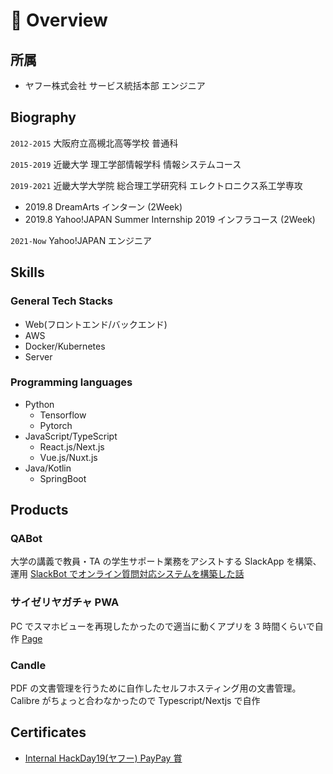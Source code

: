 # 📖 Overview

## 所属

- ヤフー株式会社 サービス統括本部 エンジニア

## Biography

`2012-2015` 大阪府立高槻北高等学校 普通科

`2015-2019` 近畿大学 理工学部情報学科 情報システムコース

`2019-2021` 近畿大学大学院 総合理工学研究科 エレクトロニクス系工学専攻

- 2019.8 DreamArts インターン (2Week)
- 2019.8 Yahoo!JAPAN Summer Internship 2019 インフラコース (2Week)

`2021-Now` Yahoo!JAPAN エンジニア

## Skills

### General Tech Stacks

- Web(フロントエンド/バックエンド)
- AWS
- Docker/Kubernetes
- Server

### Programming languages

- Python
  - Tensorflow
  - Pytorch
- JavaScript/TypeScript
  - React.js/Next.js
  - Vue.js/Nuxt.js
- Java/Kotlin
  - SpringBoot

## Products

### QABot

大学の講義で教員・TA の学生サポート業務をアシストする SlackApp を構築、運用
[SlackBot でオンライン質問対応システムを構築した話](https://qiita.com/ymmtr6/items/bb53d675a022de5328a1)

### サイゼリヤガチャ PWA

PC でスマホビューを再現したかったので適当に動くアプリを 3 時間くらいで自作 [Page](https://ymmtr6.github.io/saizeriya-gacha/)

### Candle

PDF の文書管理を行うために自作したセルフホスティング用の文書管理。Calibre がちょっと合わなかったので Typescript/Nextjs で自作

## Certificates

- [Internal HackDay19(ヤフー) PayPay 賞](https://about.yahoo.co.jp/info/blog/20220926/internalhackday19.html#anc4)

